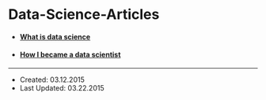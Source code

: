 # Data-Science-Articles


- #### [What is data science](overview/what_is_data_science.md)
- #### [How I became a data scientist](career/how_i_became_a_data_scientist.md)

----

- Created: 03.12.2015
- Last Updated: 03.22.2015